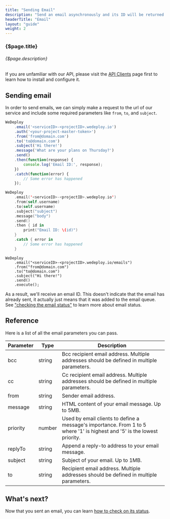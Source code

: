 ```yaml
---
title: "Sending Email"
description: "Send an email asynchronously and its ID will be returned."
headerTitle: "Email"
layout: "guide"
weight: 2
---
```


### {$page.title}

###### {$page.description}

<aside>

If you are unfamiliar with our API, please visit the [API Clients](/docs/intro/api-clients/) page first to learn how to install and configure it.

</aside>

<article id="1">

## Sending email

In order to send emails, we can simply make a request to the url of our service and include some required parameters like `from`, `to`, and `subject`.

```javascript
WeDeploy
	.email('<serviceID>-<projectID>.wedeploy.io')
	.auth('<your-project-master-token>')
	.from('from@domain.com')
	.to('to@domain.com')
	.subject('Hi there!')
	.message('What are your plans on Thursday?')
	.send()
	.then(function(response) {
		console.log('Email ID:', response);
	})
	.catch(function(error) {
		// Some error has happened
	});
```
```swift
WeDeploy
	.email('<serviceID>-<projectID>.wedeploy.io')
	.from(self.username)
	.to(self.username)
	.subject("subject")
	.message("body")
	.send()
	.then { id in
		print("Email ID: \(id)")
	}
	.catch { error in
		// Some error has happened
	}
```
```text/x-java
WeDeploy
	.email("<serviceID>-<projectID>.wedeploy.io/emails")
	.from("from@domain.com")
	.to("to@domain.com")
	.subject("Hi there!")
	.send()
	.execute();
```

As a result, we'll receive an email ID. This doesn't indicate that the email has already sent, it actually just means that it was added to the email queue. See ["checking the email status"](/docs/email/checking-status/) to learn more about email status.

</article>

<article id="2">

## Reference

Here is a list of all the email parameters you can pass.

<div class="table-container">

Parameter    | Type    | Description
------------ | ------- | ------------
bcc          | string  | Bcc recipient email address. Multiple addresses should be defined in multiple parameters.
cc           | string  | Cc recipient email address. Multiple addresses should be defined in multiple parameters.
from         | string  | Sender email address.
message      | string  | HTML content of your email message. Up to 5MB.
priority     | number  | Used by email clients to define a message's importance. From 1 to 5 where '1' is highest and '5' is the lowest priority.
replyTo      | string  | Append a reply-to address to your email message.
subject      | string  | Subject of your email. Up to 1MB.
to           | string  | Recipient email address. Multiple addresses should be defined in multiple parameters.

</div>

</article>

## What's next?

Now that you sent an email, you can learn [how to check on its status](/docs/email/checking-status/).
